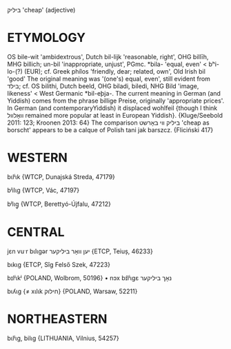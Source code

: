 ביליק
'cheap' (adjective)

ETYMOLOGY
===========
OS bile-wit 'ambidextrous', Dutch bil-lijk 'reasonable, right', OHG billīh, MHG billich; un-bil 'inappropriate, unjust', PGmc. *bila- 'equal, even' < bʰi-lo-(?) (EUR); cf. Greek phílos 'friendly, dear; related, own', Old Irish bil 'good'
The original meaning was '(one's) equal, even', still evident from בילד; cf. OS bilithi, Dutch beeld, OHG biladi, biledi, NHG Bild 'image, likeness' < West Germanic *bil-eþja-.
The current meaning in German (and Yiddish) comes from the phrase billige Preise, originally 'appropriate prices'. In German (and contemporaryYiddish) it displaced wohlfeil {though I think וואָלוול remained more popular at least in European Yiddish}. 
{Kluge/Seebold 2011: 123; Kroonen 2013: 64}
The comparison ביליק ווי באָרשט 'cheap as borscht' appears to be a calque of Polish tani jak barszcz.
{Fliciński 417}

WESTERN
========

bɩlʲɩk {WTCP, Dunajská Streda, 47179}

bʲilɩg {WTCP, Vác, 47197}

bʲlɩg̥ {WTCP, Berettyó-Újfalu, 47212}

CENTRAL
========

jɛn vuˑr bɩlɩgər יען וואָר ביליקער {ETCP, Teiuș, 46233}

bɩkɩg {ETCP, Sîg Felső Szek, 47223}

bɪlʲɩkʲ {POLAND, Wolbrom, 50196}
	•	nɔx bɪ́lʲɩgɛ נאָך ביליקער

bɩʎɩg {≠ xɩlɩk חילוק} {POLAND, Warsaw, 52211}

NORTHEASTERN
==============

bɩlʲɩg, bilɩg {LITHUANIA, Vilnius, 54257}